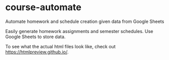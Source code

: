 # course-automate
Automate homework and schedule creation given data from Google Sheets

Easily generate homework assignments and semester schedules.
Use Google Sheets to store data.

To see what the actual html files look like, check out https://htmlpreview.github.io/.
